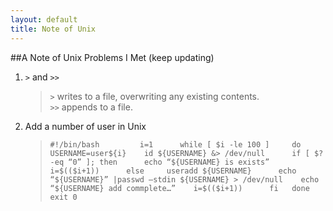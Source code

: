 ```yaml
---
layout: default
title: Note of Unix
---
```

##A Note of Unix Problems I Met (keep updating)	
1.	`>` and `>>`	

	>	`>` writes to a file, overwriting any existing contents.	 
	>	`>>` appends to a file.		
2.	Add a number of user in Unix 	

	>	`#!/bin/bash		
	>	i=1 	
	>	while [ $i -le 100 ]	
	>	do 	
	>	USERNAME=user${i} 	
	>	id ${USERNAME} &> /dev/null 	
	>	if [ $? -eq “0” ]; then 	
	>	echo “${USERNAME} is exists” 	
	>	i=$(($i+1)) 	
	>	else 	
	>	useradd ${USERNAME} 	
	>	echo “${USERNAME}” |passwd –stdin ${USERNAME} > /dev/null 	
	>	echo “${USERNAME} add commplete…” 	
	>	i=$(($i+1)) 	
	>	fi 	
	>	done 	
	>	exit 0` 		
